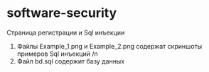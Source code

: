 # software-security
Страница регистрации и Sql инъекции
1. Файлы Example_1.png и Example_2.png содержат скриншоты примеров Sql инъекций /n
2. Файл bd.sql содержит базу данных

